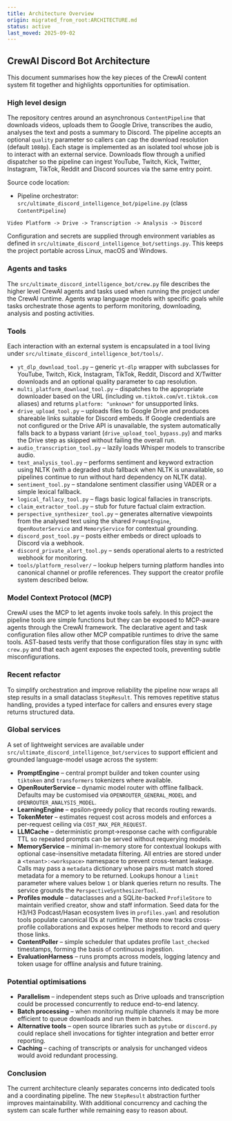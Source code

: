```yaml
---
title: Architecture Overview
origin: migrated_from_root:ARCHITECTURE.md
status: active
last_moved: 2025-09-02
---
```


## CrewAI Discord Bot Architecture

<!-- Migrated from root ARCHITECTURE.md -->

This document summarises how the key pieces of the CrewAI content system fit
together and highlights opportunities for optimisation.

### High level design

The repository centres around an asynchronous `ContentPipeline` that downloads
videos, uploads them to Google Drive, transcribes the audio, analyses the text
and posts a summary to Discord.  The pipeline accepts an optional `quality`
parameter so callers can cap the download resolution (default `1080p`). Each
stage is implemented as an isolated tool whose job is to interact with an
external service.  Downloads flow through a unified dispatcher so the pipeline
can ingest YouTube, Twitch, Kick, Twitter, Instagram, TikTok, Reddit and
Discord sources via the same entry point.

Source code location:

- Pipeline orchestrator: `src/ultimate_discord_intelligence_bot/pipeline.py` (class `ContentPipeline`)

```text
Video Platform -> Drive -> Transcription -> Analysis -> Discord
```

Configuration and secrets are supplied through environment variables as defined
in `src/ultimate_discord_intelligence_bot/settings.py`.  This keeps the project portable across Linux, macOS and
Windows.

### Agents and tasks

The `src/ultimate_discord_intelligence_bot/crew.py` file describes the higher level
CrewAI agents and tasks used when running the project under the CrewAI runtime.
Agents wrap language models with specific goals while tasks orchestrate those
agents to perform monitoring, downloading, analysis and posting activities.

### Tools

Each interaction with an external system is encapsulated in a tool living under
`src/ultimate_discord_intelligence_bot/tools/`.

- `yt_dlp_download_tool.py` – generic `yt-dlp` wrapper with subclasses for
  YouTube, Twitch, Kick, Instagram, TikTok, Reddit, Discord and X/Twitter downloads and an
  optional quality parameter to cap resolution.
- `multi_platform_download_tool.py` – dispatches to the appropriate downloader
  based on the URL (including `vm.tiktok.com`/`vt.tiktok.com` aliases) and
  returns `platform: "unknown"` for unsupported links.
- `drive_upload_tool.py` – uploads files to Google Drive and produces shareable
  links suitable for Discord embeds. If Google credentials are not configured or
  the Drive API is unavailable, the system automatically falls back to a bypass
  variant (`drive_upload_tool_bypass.py`) and marks the Drive step as skipped
  without failing the overall run.
- `audio_transcription_tool.py` – lazily loads Whisper models to transcribe
  audio.
- `text_analysis_tool.py` – performs sentiment and keyword extraction using
  NLTK (with a degraded stub fallback when NLTK is unavailable, so pipelines
  continue to run without hard dependency on NLTK data).
- `sentiment_tool.py` – standalone sentiment classifier using VADER or a
  simple lexical fallback.
- `logical_fallacy_tool.py` – flags basic logical fallacies in transcripts.
- `claim_extractor_tool.py` – stub for future factual claim extraction.
- `perspective_synthesizer_tool.py` – generates alternative viewpoints from the
  analysed text using the shared `PromptEngine`, `OpenRouterService` and
  `MemoryService` for contextual grounding.
- `discord_post_tool.py` – posts either embeds or direct uploads to Discord via a
  webhook.
- `discord_private_alert_tool.py` – sends operational alerts to a restricted
  webhook for monitoring.
- `tools/platform_resolver/` – lookup helpers turning platform handles into
  canonical channel or profile references. They support the creator profile
  system described below.

### Model Context Protocol (MCP)

CrewAI uses the MCP to let agents invoke tools safely.  In this project the
pipeline tools are simple functions but they can be exposed to MCP-aware agents
through the CrewAI framework.  The declarative agent and task configuration files
allow other MCP compatible runtimes to drive the same tools.
AST-based tests verify that those configuration files stay in sync with
`crew.py` and that each agent exposes the expected tools, preventing subtle
misconfigurations.

### Recent refactor

To simplify orchestration and improve reliability the pipeline now wraps all
step results in a small dataclass `StepResult`.  This removes repetitive status
handling, provides a typed interface for callers and ensures every stage returns
structured data.

### Global services

A set of lightweight services are available under
`src/ultimate_discord_intelligence_bot/services` to support efficient and grounded
language-model usage across the system:

- **PromptEngine** – central prompt builder and token counter using
  `tiktoken` and `transformers` tokenizers where available.
- **OpenRouterService** – dynamic model router with offline fallback.
  Defaults may be customised via `OPENROUTER_GENERAL_MODEL` and
  `OPENROUTER_ANALYSIS_MODEL`.
- **LearningEngine** – epsilon‑greedy policy that records routing rewards.
- **TokenMeter** – estimates request cost across models and enforces a
  per-request ceiling via `COST_MAX_PER_REQUEST`.
- **LLMCache** – deterministic prompt→response cache with configurable TTL so
  repeated prompts can be served without requerying models.
- **MemoryService** – minimal in-memory store for contextual lookups with
  optional case-insensitive metadata filtering. All entries are stored under a
  `<tenant>:<workspace>` namespace to prevent cross-tenant leakage. Calls may
  pass a `metadata` dictionary whose pairs must match stored metadata for a
  memory to be returned. Lookups honour a `limit` parameter where values below
  `1` or blank queries return no results. The service grounds the
  `PerspectiveSynthesizerTool`.
- **Profiles module** – dataclasses and a SQLite-backed `ProfileStore` to
  maintain verified creator, show and staff information. Seed data for the
  H3/H3 Podcast/Hasan ecosystem lives in `profiles.yaml` and resolution tools
  populate canonical IDs at runtime. The store now tracks cross-profile
  collaborations and exposes helper methods to record and query those links.
- **ContentPoller** – simple scheduler that updates profile `last_checked`
  timestamps, forming the basis of continuous ingestion.
- **EvaluationHarness** – runs prompts across models, logging latency and
  token usage for offline analysis and future training.

### Potential optimisations

- **Parallelism** – independent steps such as Drive uploads and transcription
  could be processed concurrently to reduce end-to-end latency.
- **Batch processing** – when monitoring multiple channels it may be more
  efficient to queue downloads and run them in batches.
- **Alternative tools** – open source libraries such as `pytube` or `discord.py`
  could replace shell invocations for tighter integration and better error
  reporting.
- **Caching** – caching of transcripts or analysis for unchanged videos would
  avoid redundant processing.

### Conclusion

The current architecture cleanly separates concerns into dedicated tools and a
coordinating pipeline.  The new `StepResult` abstraction further improves
maintainability.  With additional concurrency and caching the system can scale
further while remaining easy to reason about.
